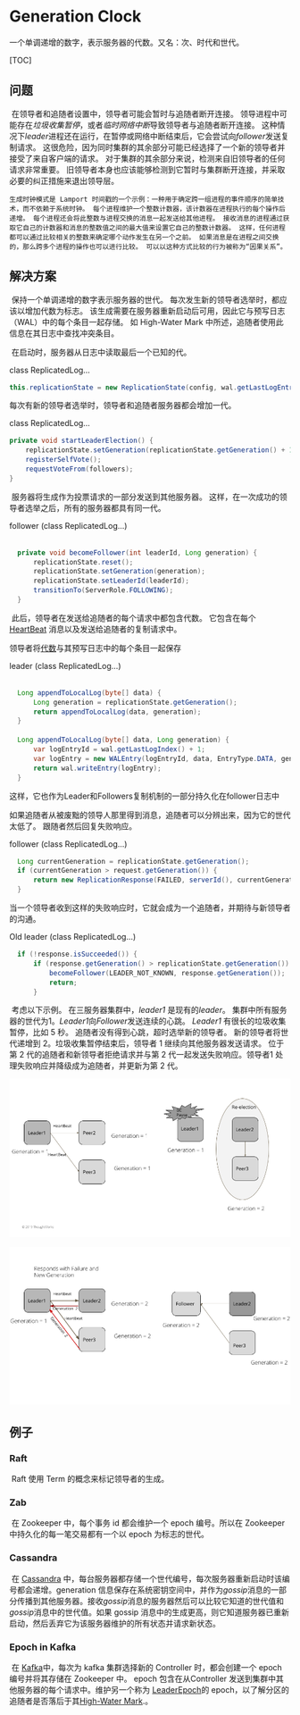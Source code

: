 # Generation Clock

一个单调递增的数字，表示服务器的代数。又名：次、时代和世代。

[TOC]

## 问题

​	在领导者和追随者设置中，领导者可能会暂时与追随者断开连接。 领导进程中可能存在*垃圾收集暂停*，或者*临时网络中断*导致领导者与追随者断开连接。 这种情况下*leader*进程还在运行，在暂停或网络中断结束后，它会尝试向*follower*发送复制请求。 这很危险，因为同时集群的其余部分可能已经选择了一个新的领导者并接受了来自客户端的请求。 对于集群的其余部分来说，检测来自旧领导者的任何请求非常重要。 旧领导者本身也应该能够检测到它暂时与集群断开连接，并采取必要的纠正措施来退出领导层。

```asciiarmor
生成时钟模式是 Lamport 时间戳的一个示例：一种用于确定跨一组进程的事件顺序的简单技术，而不依赖于系统时钟。 每个进程维护一个整数计数器，该计数器在进程执行的每个操作后递增。 每个进程还会将此整数与进程交换的消息一起发送给其他进程。 接收消息的进程通过获取它自己的计数器和消息的整数值之间的最大值来设置它自己的整数计数器。 这样，任何进程都可以通过比较相关的整数来确定哪个动作发生在另一个之前。 如果消息是在进程之间交换的，那么跨多个进程的操作也可以进行比较。 可以以这种方式比较的行为被称为“因果关系”。
```



## 解决方案

​	保持一个单调递增的数字表示服务器的世代。 每次发生新的领导者选举时，都应该以增加代数为标志。 该生成需要在服务器重新启动后可用，因此它与预写日志（WAL）中的每个条目一起存储。 如 High-Water Mark 中所述，追随者使用此信息在其日志中查找冲突条目。

​	在启动时，服务器从日志中读取最后一个已知的代。

class ReplicatedLog…

```java
this.replicationState = new ReplicationState(config, wal.getLastLogEntryGeneration());
```

每次有新的领导者选举时，领导者和追随者服务器都会增加一代。

class ReplicatedLog…

```java
private void startLeaderElection() {
    replicationState.setGeneration(replicationState.getGeneration() + 1);
    registerSelfVote();
    requestVoteFrom(followers);
}
```

​	服务器将生成作为投票请求的一部分发送到其他服务器。 这样，在一次成功的领导者选举之后，所有的服务器都具有同一代。

follower (class ReplicatedLog...)

```java

  private void becomeFollower(int leaderId, Long generation) {
      replicationState.reset();
      replicationState.setGeneration(generation);
      replicationState.setLeaderId(leaderId);
      transitionTo(ServerRole.FOLLOWING);
  }
```

​	此后，领导者在发送给追随者的每个请求中都包含代数。 它包含在每个 [HeartBeat]() 消息以及发送给追随者的复制请求中。

领导者将[代数]()与其预写日志中的每个条目一起保存

leader (class ReplicatedLog...)

```java

  Long appendToLocalLog(byte[] data) {
      Long generation = replicationState.getGeneration();
      return appendToLocalLog(data, generation);
  }

  Long appendToLocalLog(byte[] data, Long generation) {
      var logEntryId = wal.getLastLogIndex() + 1;
      var logEntry = new WALEntry(logEntryId, data, EntryType.DATA, generation);
      return wal.writeEntry(logEntry);
  }
```

​		这样，它也作为Leader和Followers复制机制的一部分持久化在follower日志中

​		如果追随者从被废黜的领导人那里得到消息，追随者可以分辨出来，因为它的世代太低了。 跟随者然后回复失败响应。

follower (class ReplicatedLog...)

```java
  Long currentGeneration = replicationState.getGeneration();
  if (currentGeneration > request.getGeneration()) {
      return new ReplicationResponse(FAILED, serverId(), currentGeneration, wal.getLastLogIndex());
  }
```

​		当一个领导者收到这样的失败响应时，它就会成为一个追随者，并期待与新领导者的沟通。

Old leader (class ReplicatedLog...)

```java
  if (!response.isSucceeded()) {
      if (response.getGeneration() > replicationState.getGeneration()) {
          becomeFollower(LEADER_NOT_KNOWN, response.getGeneration());
          return;
      }
```

​	考虑以下示例。 在三服务器集群中，*leader1* 是现有的*leader*。 集群中所有服务器的世代为1。*Leader1*向*Follower*发送连续的心跳。 *Leader1* 有很长的垃圾收集暂停，比如 5 秒。 追随者没有得到心跳，超时选举新的领导者。 新的领导者将世代递增到 2。垃圾收集暂停结束后，领导者 1 继续向其他服务器发送请求。 位于第 2 代的追随者和新领导者拒绝请求并与第 2 代一起发送失败响应。领导者1 处理失败响应并降级成为追随者，并更新为第 2 代。

![img](.\images\generation1.png)

![img](.\images\generation2.png)

## 例子
### Raft

​	Raft 使用 Term 的概念来标记领导者的生成。

### Zab

​	在 Zookeeper 中，每个事务 id 都会维护一个 epoch 编号。所以在 Zookeeper 中持久化的每一笔交易都有一个以 epoch 为标志的世代。

### Cassandra

​	在 [Cassandra](http://cassandra.apache.org/) 中，每台服务器都存储一个世代编号，每次服务器重新启动时该编号都会递增。generation 信息保存在系统密钥空间中，并作为*gossip*消息的一部分传播到其他服务器。接收*gossip*消息的服务器然后可以比较它知道的世代值和*gossip*消息中的世代值。如果 gossip 消息中的生成更高，则它知道服务器已重新启动，然后丢弃它为该服务器维护的所有状态并请求新状态。

### Epoch in Kafka

​	在 [Kafka](https://kafka.apache.org/)中，每次为 kafka 集群选择新的 Controller 时，都会创建一个 epoch 编号并将其存储在 Zookeeper 中。 epoch 包含在从Controller 发送到集群中其他服务器的每个请求中。维护另一个称为 [LeaderEpoch](https://cwiki.apache.org/confluence/display/KAFKA/KIP-101+-+Alter+Replication+Protocol+to+use+Leader+Epoch+rather+than+High+Watermark+for+Truncation)的 epoch，以了解分区的追随者是否落后于其[High-Water Mark](https://martinfowler.com/articles/patterns-of-distributed-systems/high-watermark.html).。

